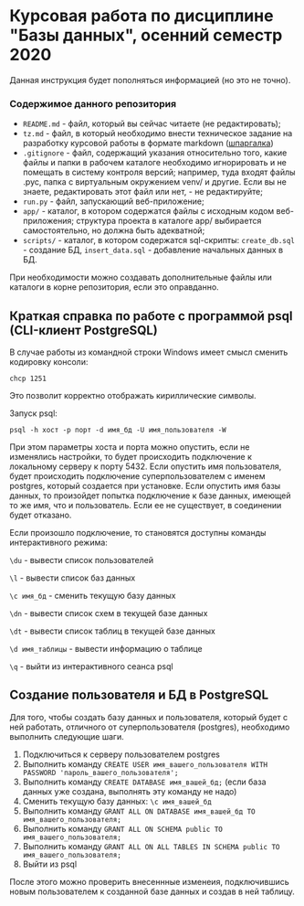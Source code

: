 # Курсовая работа по дисциплине "Базы данных", осенний семестр 2020

Данная инструкция будет пополняться информацией (но это не точно).

### Содержимое данного репозитория

* `README.md` - файл, который вы сейчас читаете (не редактировать);
* `tz.md` - файл, в который необходимо внести техническое задание на разработку курсовой работы в формате markdown ([шпаргалка](https://github.com/sandino/Markdown-Cheatsheet))
* `.gitignore` - файл, содержащий указания относительно того, какие файлы и папки в рабочем каталоге необходимо игнорировать и не помещать в систему контроля версий; например, туда входят файлы .pyc, папка с виртуальным окружением venv/ и другие. Если вы не знаете, редактировать этот файл или нет, - не редактируйте;
* `run.py` - файл, запускающий веб-приложение;
* `app/` - каталог, в котором содержатся файлы с исходным кодом веб-приложения; структура проекта в каталоге app/ выбирается самостоятельно, но должна быть адекватной;
* `scripts/` - каталог, в котором содержатся sql-скрипты: `create_db.sql` - создание БД, `insert_data.sql` - добавление начальных данных в БД.

При необходимости можно создавать дополнительные файлы или каталоги в корне репозитория, если это оправданно.

## Краткая справка по работе с программой psql (CLI-клиент PostgreSQL)

В случае работы из командной строки Windows имеет смысл сменить кодировку консоли:

`chcp 1251`

Это позволит корректно отображать кириллические символы.

Запуск psql:

`psql -h хост -p порт -d имя_бд -U имя_пользователя -W`

При этом параметры хоста и порта можно опустить, если не изменялись настройки, то будет происходить подключение к локальному серверу к порту 5432.
Если опустить имя пользователя, будет происходить подключение суперпользователем с именем postgres, который создается при установке. Если опустить имя базы данных, то произойдет попытка подключение к базе данных, имеющей то же имя, что и пользователь. Если ее не существует, в соединении будет отказано.

Если произошло подключение, то становятся доступны команды интерактивного режима:

`\du` - вывести список пользователей

`\l` - вывести список баз данных

`\c имя_бд` - сменить текущую базу данных

`\dn` - вывести список схем в текущей базе данных

`\dt` - вывести список таблиц в текущей базе данных

`\d имя_таблицы` - вывести информацию о таблице

`\q` - выйти из интерактивного сеанса psql

## Создание пользователя и БД в PostgreSQL

Для того, чтобы создать базу данных и пользователя, который будет с ней работать, отличного от суперпользователя (postgres), необходимо выполнить следующие шаги.

1. Подключиться к серверу пользователем postgres
1. Выполнить команду `CREATE USER имя_вашего_пользователя WITH PASSWORD 'пароль_вашего_пользователя';`
1. Выполнить команду `CREATE DATABASE имя_вашей_бд;` (если база данных уже создана, выполнять эту команду не надо)
1. Сменить текущую базу данных: `\с имя_вашей_бд`
1. Выполнить команду `GRANT ALL ON DATABASE имя_вашей_бд TO имя_вашего_пользователя;`
1. Выполнить команду `GRANT ALL ON SCHEMA public TO имя_вашего_пользователя;`
1. Выполнить команду `GRANT ALL ON ALL TABLES IN SCHEMA public TO имя_вашего_пользователя;`
1. Выйти из psql

После этого можно проверить внесеннные изменеия, подключившись новым пользователем к созданной базе данных и создав в ней таблицу. 